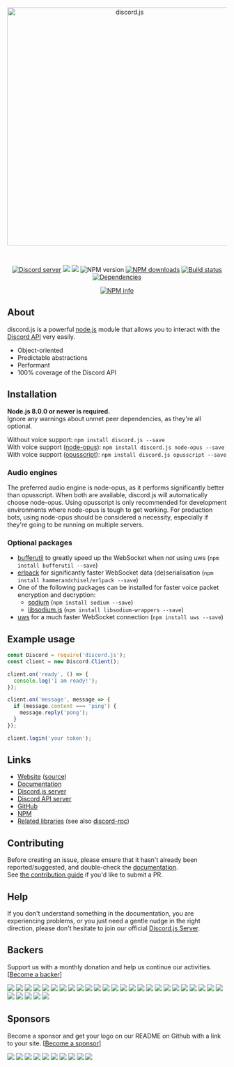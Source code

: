 <div align="center">
  <br />
  <p>
    <a href="https://discord.js.org"><img src="https://discord.js.org/static/logo.svg" width="546" alt="discord.js" /></a>
  </p>
  <br />
  <p>
    <a href="https://discord.gg/bRCvFy9"><img src="https://discordapp.com/api/guilds/222078108977594368/embed.png" alt="Discord server" /></a>
    <a href="https://www.npmjs.com/package/discord.js"><a href="#backers" alt="sponsors on Open Collective"><img src="https://opencollective.com/discord.js/backers/badge.svg" /></a> <a href="#sponsors" alt="Sponsors on Open Collective"><img src="https://opencollective.com/discord.js/sponsors/badge.svg" /></a> <img src="https://img.shields.io/npm/v/discord.js.svg?maxAge=3600" alt="NPM version" /></a>
    <a href="https://www.npmjs.com/package/discord.js"><img src="https://img.shields.io/npm/dt/discord.js.svg?maxAge=3600" alt="NPM downloads" /></a>
    <a href="https://travis-ci.org/hydrabolt/discord.js"><img src="https://travis-ci.org/hydrabolt/discord.js.svg" alt="Build status" /></a>
    <a href="https://david-dm.org/hydrabolt/discord.js"><img src="https://img.shields.io/david/hydrabolt/discord.js.svg?maxAge=3600" alt="Dependencies" /></a>
  </p>
  <p>
    <a href="https://nodei.co/npm/discord.js/"><img src="https://nodei.co/npm/discord.js.png?downloads=true&stars=true" alt="NPM info" /></a>
  </p>
</div>

## About
discord.js is a powerful [node.js](https://nodejs.org) module that allows you to interact with the
[Discord API](https://discordapp.com/developers/docs/intro) very easily.

- Object-oriented
- Predictable abstractions
- Performant
- 100% coverage of the Discord API

## Installation
**Node.js 8.0.0 or newer is required.**  
Ignore any warnings about unmet peer dependencies, as they're all optional.

Without voice support: `npm install discord.js --save`  
With voice support ([node-opus](https://www.npmjs.com/package/node-opus)): `npm install discord.js node-opus --save`  
With voice support ([opusscript](https://www.npmjs.com/package/opusscript)): `npm install discord.js opusscript --save`

### Audio engines
The preferred audio engine is node-opus, as it performs significantly better than opusscript. When both are available, discord.js will automatically choose node-opus.
Using opusscript is only recommended for development environments where node-opus is tough to get working.
For production bots, using node-opus should be considered a necessity, especially if they're going to be running on multiple servers.

### Optional packages
- [bufferutil](https://www.npmjs.com/package/bufferutil) to greatly speed up the WebSocket when *not* using uws (`npm install bufferutil --save`)
- [erlpack](https://github.com/hammerandchisel/erlpack) for significantly faster WebSocket data (de)serialisation (`npm install hammerandchisel/erlpack --save`)
- One of the following packages can be installed for faster voice packet encryption and decryption:
    - [sodium](https://www.npmjs.com/package/sodium) (`npm install sodium --save`)
    - [libsodium.js](https://www.npmjs.com/package/libsodium-wrappers) (`npm install libsodium-wrappers --save`)
- [uws](https://www.npmjs.com/package/uws) for a much faster WebSocket connection (`npm install uws --save`)

## Example usage
```js
const Discord = require('discord.js');
const client = new Discord.Client();

client.on('ready', () => {
  console.log('I am ready!');
});

client.on('message', message => {
  if (message.content === 'ping') {
    message.reply('pong');
  }
});

client.login('your token');
```

## Links
* [Website](https://discord.js.org/) ([source](https://github.com/hydrabolt/discord.js-site))
* [Documentation](https://discord.js.org/#/docs)
* [Discord.js server](https://discord.gg/bRCvFy9)
* [Discord API server](https://discord.gg/rV4BwdK)
* [GitHub](https://github.com/hydrabolt/discord.js)
* [NPM](https://www.npmjs.com/package/discord.js)
* [Related libraries](https://discordapi.com/unofficial/libs.html) (see also [discord-rpc](https://www.npmjs.com/package/discord-rpc))

## Contributing
Before creating an issue, please ensure that it hasn't already been reported/suggested, and double-check the
[documentation](https://discord.js.org/#/docs).  
See [the contribution guide](https://github.com/hydrabolt/discord.js/blob/master/.github/CONTRIBUTING.md) if you'd like to submit a PR.

## Help
If you don't understand something in the documentation, you are experiencing problems, or you just need a gentle
nudge in the right direction, please don't hesitate to join our official [Discord.js Server](https://discord.gg/bRCvFy9).


## Backers

Support us with a monthly donation and help us continue our activities. [[Become a backer](https://opencollective.com/discord.js#backer)]

<a href="https://opencollective.com/discord.js/backer/0/website" target="_blank"><img src="https://opencollective.com/discord.js/backer/0/avatar.svg"></a>
<a href="https://opencollective.com/discord.js/backer/1/website" target="_blank"><img src="https://opencollective.com/discord.js/backer/1/avatar.svg"></a>
<a href="https://opencollective.com/discord.js/backer/2/website" target="_blank"><img src="https://opencollective.com/discord.js/backer/2/avatar.svg"></a>
<a href="https://opencollective.com/discord.js/backer/3/website" target="_blank"><img src="https://opencollective.com/discord.js/backer/3/avatar.svg"></a>
<a href="https://opencollective.com/discord.js/backer/4/website" target="_blank"><img src="https://opencollective.com/discord.js/backer/4/avatar.svg"></a>
<a href="https://opencollective.com/discord.js/backer/5/website" target="_blank"><img src="https://opencollective.com/discord.js/backer/5/avatar.svg"></a>
<a href="https://opencollective.com/discord.js/backer/6/website" target="_blank"><img src="https://opencollective.com/discord.js/backer/6/avatar.svg"></a>
<a href="https://opencollective.com/discord.js/backer/7/website" target="_blank"><img src="https://opencollective.com/discord.js/backer/7/avatar.svg"></a>
<a href="https://opencollective.com/discord.js/backer/8/website" target="_blank"><img src="https://opencollective.com/discord.js/backer/8/avatar.svg"></a>
<a href="https://opencollective.com/discord.js/backer/9/website" target="_blank"><img src="https://opencollective.com/discord.js/backer/9/avatar.svg"></a>
<a href="https://opencollective.com/discord.js/backer/10/website" target="_blank"><img src="https://opencollective.com/discord.js/backer/10/avatar.svg"></a>
<a href="https://opencollective.com/discord.js/backer/11/website" target="_blank"><img src="https://opencollective.com/discord.js/backer/11/avatar.svg"></a>
<a href="https://opencollective.com/discord.js/backer/12/website" target="_blank"><img src="https://opencollective.com/discord.js/backer/12/avatar.svg"></a>
<a href="https://opencollective.com/discord.js/backer/13/website" target="_blank"><img src="https://opencollective.com/discord.js/backer/13/avatar.svg"></a>
<a href="https://opencollective.com/discord.js/backer/14/website" target="_blank"><img src="https://opencollective.com/discord.js/backer/14/avatar.svg"></a>
<a href="https://opencollective.com/discord.js/backer/15/website" target="_blank"><img src="https://opencollective.com/discord.js/backer/15/avatar.svg"></a>
<a href="https://opencollective.com/discord.js/backer/16/website" target="_blank"><img src="https://opencollective.com/discord.js/backer/16/avatar.svg"></a>
<a href="https://opencollective.com/discord.js/backer/17/website" target="_blank"><img src="https://opencollective.com/discord.js/backer/17/avatar.svg"></a>
<a href="https://opencollective.com/discord.js/backer/18/website" target="_blank"><img src="https://opencollective.com/discord.js/backer/18/avatar.svg"></a>
<a href="https://opencollective.com/discord.js/backer/19/website" target="_blank"><img src="https://opencollective.com/discord.js/backer/19/avatar.svg"></a>
<a href="https://opencollective.com/discord.js/backer/20/website" target="_blank"><img src="https://opencollective.com/discord.js/backer/20/avatar.svg"></a>
<a href="https://opencollective.com/discord.js/backer/21/website" target="_blank"><img src="https://opencollective.com/discord.js/backer/21/avatar.svg"></a>
<a href="https://opencollective.com/discord.js/backer/22/website" target="_blank"><img src="https://opencollective.com/discord.js/backer/22/avatar.svg"></a>
<a href="https://opencollective.com/discord.js/backer/23/website" target="_blank"><img src="https://opencollective.com/discord.js/backer/23/avatar.svg"></a>
<a href="https://opencollective.com/discord.js/backer/24/website" target="_blank"><img src="https://opencollective.com/discord.js/backer/24/avatar.svg"></a>
<a href="https://opencollective.com/discord.js/backer/25/website" target="_blank"><img src="https://opencollective.com/discord.js/backer/25/avatar.svg"></a>
<a href="https://opencollective.com/discord.js/backer/26/website" target="_blank"><img src="https://opencollective.com/discord.js/backer/26/avatar.svg"></a>
<a href="https://opencollective.com/discord.js/backer/27/website" target="_blank"><img src="https://opencollective.com/discord.js/backer/27/avatar.svg"></a>
<a href="https://opencollective.com/discord.js/backer/28/website" target="_blank"><img src="https://opencollective.com/discord.js/backer/28/avatar.svg"></a>
<a href="https://opencollective.com/discord.js/backer/29/website" target="_blank"><img src="https://opencollective.com/discord.js/backer/29/avatar.svg"></a>


## Sponsors

Become a sponsor and get your logo on our README on Github with a link to your site. [[Become a sponsor](https://opencollective.com/discord.js#sponsor)]

<a href="https://opencollective.com/discord.js/sponsor/0/website" target="_blank"><img src="https://opencollective.com/discord.js/sponsor/0/avatar.svg"></a>
<a href="https://opencollective.com/discord.js/sponsor/1/website" target="_blank"><img src="https://opencollective.com/discord.js/sponsor/1/avatar.svg"></a>
<a href="https://opencollective.com/discord.js/sponsor/2/website" target="_blank"><img src="https://opencollective.com/discord.js/sponsor/2/avatar.svg"></a>
<a href="https://opencollective.com/discord.js/sponsor/3/website" target="_blank"><img src="https://opencollective.com/discord.js/sponsor/3/avatar.svg"></a>
<a href="https://opencollective.com/discord.js/sponsor/4/website" target="_blank"><img src="https://opencollective.com/discord.js/sponsor/4/avatar.svg"></a>
<a href="https://opencollective.com/discord.js/sponsor/5/website" target="_blank"><img src="https://opencollective.com/discord.js/sponsor/5/avatar.svg"></a>
<a href="https://opencollective.com/discord.js/sponsor/6/website" target="_blank"><img src="https://opencollective.com/discord.js/sponsor/6/avatar.svg"></a>
<a href="https://opencollective.com/discord.js/sponsor/7/website" target="_blank"><img src="https://opencollective.com/discord.js/sponsor/7/avatar.svg"></a>
<a href="https://opencollective.com/discord.js/sponsor/8/website" target="_blank"><img src="https://opencollective.com/discord.js/sponsor/8/avatar.svg"></a>
<a href="https://opencollective.com/discord.js/sponsor/9/website" target="_blank"><img src="https://opencollective.com/discord.js/sponsor/9/avatar.svg"></a>


